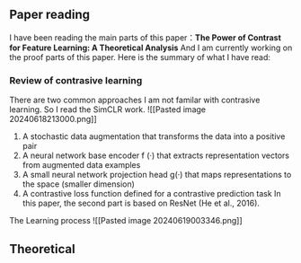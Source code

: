 ## Paper reading 
I have been reading the main parts of this paper：**The Power of Contrast for Feature Learning: A Theoretical Analysis**  And I am currently working on the proof parts of this paper. Here is the summary of what I have read:

### Review of contrasive learning
There are two common approaches I am not familar with contrasive learning. So I read the SimCLR work.
![[Pasted image 20240618213000.png]]
1. A stochastic data augmentation that transforms the data into a positive pair
2. A neural network base encoder f (·) that extracts representation vectors from augmented data examples
3. A small neural network projection head g(·) that maps representations to the space (smaller dimension)
4. A contrastive loss function defined for a contrastive prediction task
In this paper, the second part is based on ResNet (He et al., 2016).

The Learning process
![[Pasted image 20240619003346.png]]
## Theoretical 
